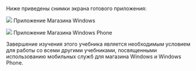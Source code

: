 Ниже приведены снимки экрана готового приложения:

![][0]
Приложение Магазина Windows

![][1]
Приложение Магазина Windows Phone

Завершение изучения этого учебника является необходимым условием для работы со всеми другими учебниками, посвященными использованию мобильных служб для магазина Windows и Windows Phone.

  [0]: ./media/mobile-services-windows-universal-get-started/mobile-quickstart-completed.png
  [1]: ./media/mobile-services-windows-universal-get-started/mobile-quickstart-completed-wp8.png

